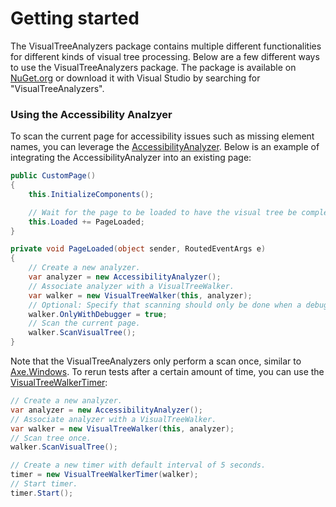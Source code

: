 # Getting started
The VisualTreeAnalyzers package contains multiple different functionalities for different kinds of visual tree processing. Below are a few different ways to use the VisualTreeAnalyzers package.
The package is available on [NuGet.org](https://www.nuget.org/packages/VisualTreeAnalyzers/) or download it with Visual Studio by searching for "VisualTreeAnalyzers".

### Using the Accessibility Analzyer
To scan the current page for accessibility issues such as missing element names, you can leverage the [AccessibilityAnalyzer](xref:VisualTreeAnalyzers.Accessibility.AccessibilityAnalyzer). Below is an example of integrating the AccessibilityAnalyzer into an existing page:

```c# 
public CustomPage()
{
    this.InitializeComponents();

    // Wait for the page to be loaded to have the visual tree be complete.
    this.Loaded += PageLoaded;
}

private void PageLoaded(object sender, RoutedEventArgs e)
{
    // Create a new analyzer.
    var analyzer = new AccessibilityAnalyzer();
    // Associate analyzer with a VisualTreeWalker.
    var walker = new VisualTreeWalker(this, analyzer);
    // Optional: Specify that scanning should only be done when a debugger is attached:
    walker.OnlyWithDebugger = true;
    // Scan the current page.
    walker.ScanVisualTree();
}
```

Note that the VisualTreeAnalyzers only perform a scan once, similar to [Axe.Windows](https://github.com/microsoft/axe-windows). To rerun tests after a certain amount of time, you can use the [VisualTreeWalkerTimer](xref:VisualTreeAnalyzers.Core.VisualTreeWalkerTimer):

```c#
// Create a new analyzer.
var analyzer = new AccessibilityAnalyzer();
// Associate analyzer with a VisualTreeWalker.
var walker = new VisualTreeWalker(this, analyzer);
// Scan tree once.
walker.ScanVisualTree();

// Create a new timer with default interval of 5 seconds.
timer = new VisualTreeWalkerTimer(walker);
// Start timer.
timer.Start();
```